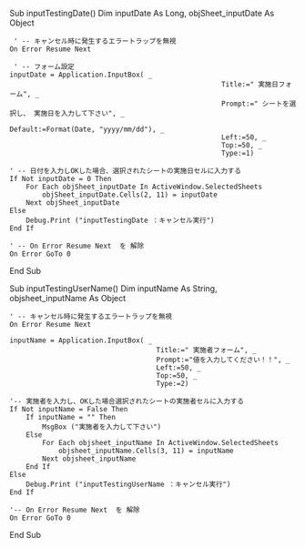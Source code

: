 Sub inputTestingDate()
    Dim inputDate As Long, objSheet_inputDate As Object
    
     ' -- キャンセル時に発生するエラートラップを無視
    On Error Resume Next
    
     ' -- フォーム設定
    inputDate = Application.InputBox( _
                                                        Title:=" 実施日フォーム", _
                                                        Prompt:=" シートを選択し、 実施日を入力して下さい", _
                                                        Default:=Format(Date, "yyyy/mm/dd"), _
                                                        Left:=50, _
                                                        Top:=50, _
                                                        Type:=1)
                                                    
    ' -- 日付を入力しOKした場合、選択されたシートの実施日セルに入力する
    If Not inputDate = 0 Then
        For Each objSheet_inputDate In ActiveWindow.SelectedSheets
            objSheet_inputDate.Cells(2, 11) = inputDate
        Next objSheet_inputDate
    Else
        Debug.Print ("inputTestingDate ：キャンセル実行")
    End If
    
    ' -- On Error Resume Next  を 解除
    On Error GoTo 0
    
End Sub

 Sub inputTestingUserName()
    Dim inputName As String, objsheet_inputName As Object
    
    ' -- キャンセル時に発生するエラートラップを無視
    On Error Resume Next
    
    inputName = Application.InputBox( _
                                        Title:=" 実施者フォーム", _
                                        Prompt:="値を入力してください！！", _
                                        Left:=50, _
                                        Top:=50, _
                                        Type:=2)
                      
    '-- 実施者を入力し、OKした場合選択されたシートの実施者セルに入力する
    If Not inputName = False Then
        If inputName = "" Then
            MsgBox ("実施者を入力して下さい")
        Else
            For Each objsheet_inputName In ActiveWindow.SelectedSheets
                objsheet_inputName.Cells(3, 11) = inputName
            Next objsheet_inputName
        End If
    Else
        Debug.Print ("inputTestingUserName ：キャンセル実行")
    End If
    
    '-- On Error Resume Next  を 解除
    On Error GoTo 0
    
 End Sub


